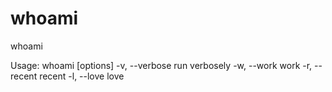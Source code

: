 # whoami
whoami

Usage: whoami [options]
    -v, --verbose                    run verbosely
    -w, --work                       work
    -r, --recent                     recent
    -l, --love                       love
